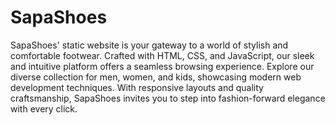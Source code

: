 # SapaShoes

SapaShoes' static website is your gateway to a world of stylish and comfortable footwear. Crafted with HTML, CSS, and JavaScript, our sleek and intuitive platform offers a seamless browsing experience. Explore our diverse collection for men, women, and kids, showcasing modern web development techniques. With responsive layouts and quality craftsmanship, SapaShoes invites you to step into fashion-forward elegance with every click.

